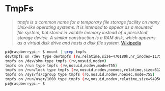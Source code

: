 # TmpFs

> _tmpfs is a common name for a temporary file storage facility on many Unix-like operating systems. It is intended to appear as a mounted file system, but stored in volatile memory instead of a persistent storage device. A similar construction is a RAM disk, which appears as a virtual disk drive and hosts a disk file system._ [Wikipedia](https://en.wikipedia.org/wiki/Tmpfs)

```sh
pi@raspberrypi:~ $ mount | grep tmpfs
devtmpfs on /dev type devtmpfs (rw,relatime,size=470180k,nr_inodes=117545,mode=755)
tmpfs on /dev/shm type tmpfs (rw,nosuid,nodev)
tmpfs on /run type tmpfs (rw,nosuid,nodev,mode=755)
tmpfs on /run/lock type tmpfs (rw,nosuid,nodev,noexec,relatime,size=5120k)
tmpfs on /sys/fs/cgroup type tmpfs (ro,nosuid,nodev,noexec,mode=755)
tmpfs on /run/user/1000 type tmpfs (rw,nosuid,nodev,relatime,size=94956k,mode=700,uid=1000,gid=1000)
pi@raspberrypi:~ $ 
```